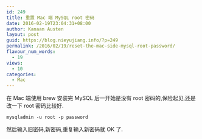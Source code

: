 ```yaml
---
id: 249
title: 重置 Mac 端 MySQL root 密码
date: 2016-02-19T23:04:31+08:00
author: Kanaan Austen
layout: post
guid: https://blog.nieyujiang.info/?p=249
permalink: /2016/02/19/reset-the-mac-side-mysql-root-password/
flavour_num_words:
  - 19
views:
  - 10
categories:
  - Mac
---
```

<!--wp-compress-html-->

<!--wp-compress-html no compression-->

在 Mac 端使用 brew 安装完 MySQL 后一开始是没有 root 密码的,保险起见,还是改一下 root 密码比较好.

<pre class="prettyprint" ><code>mysqladmin -u root -p password
</code></pre>

然后输入旧密码,新密码,重复输入新密码就 OK 了.

<!--wp-compress-html no compression-->

<!--wp-compress-html-->